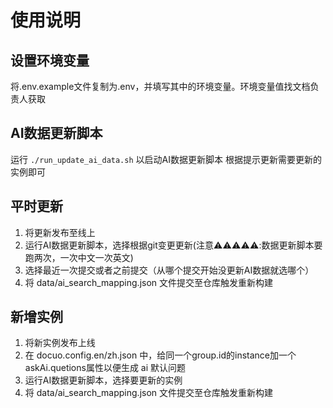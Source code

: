 # 使用说明

## 设置环境变量
将.env.example文件复制为.env，并填写其中的环境变量。环境变量值找文档负责人获取

## AI数据更新脚本

运行 `./run_update_ai_data.sh` 以启动AI数据更新脚本
根据提示更新需要更新的实例即可

## 平时更新

1. 将更新发布至线上
2. 运行AI数据更新脚本，选择根据git变更更新(注意⚠️⚠️⚠️⚠️⚠️:数据更新脚本要跑两次，一次中文一次英文)
3. 选择最近一次提交或者之前提交（从哪个提交开始没更新AI数据就选哪个）
4. 将 data/ai_search_mapping.json 文件提交至仓库触发重新构建

## 新增实例
1. 将新实例发布上线
2. 在 docuo.config.en/zh.json 中，给同一个group.id的instance加一个askAi.quetions属性以便生成 ai 默认问题
3. 运行AI数据更新脚本，选择要更新的实例
4. 将 data/ai_search_mapping.json 文件提交至仓库触发重新构建
